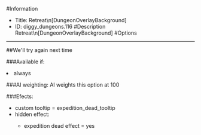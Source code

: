 #Information
 - Title: Retreat\n[DungeonOverlayBackground]
 - ID: diggy_dungeons.116
#Description
Retreat\n[DungeonOverlayBackground]
#Options

___
##We'll try again next time

###Available if:
<li>always</li>

###AI weighting:
AI weights this option at 100


###Efects:<ul><li>custom tooltip = expedition_dead_tooltip</li><li>hidden effect:</li><ul><li>expedition dead effect = yes</li></ul></ul>
